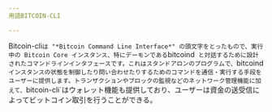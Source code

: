 ```yaml
---
用語BITCOIN-CLI

---
```

Bitcoin-cli` は "*Bitcoin Command Line Interface*" の頭文字をとったもので、実行中の Bitcoin Core インスタンス、特にデーモンである `bitcoind` と対話するために設計されたコマンドラインインタフェースです。これはスタンドアロンのプログラムで、`bitcoind`インスタンスの状態を制御したり問い合わせたりするためのコマンドを通信・実行する手段をユーザーに提供します。トランザクションやブロックの監視などのネットワーク管理機能に加えて、`bitcoin-cli`はウォレット機能も提供しており、ユーザーは資金の送受信によってビットコイン取引を行うことができる。